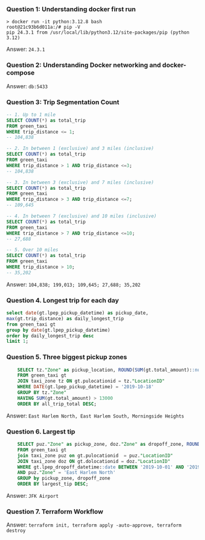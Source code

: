 ### Question 1: Understanding docker first run

```
> docker run -it python:3.12.8 bash
root@21c93b6d011a:/# pip -V
pip 24.3.1 from /usr/local/lib/python3.12/site-packages/pip (python 3.12)
```

Answer: `24.3.1`

### Question 2: Understanding Docker networking and docker-compose
Answer: `db:5433` 

### Question 3: Trip Segmentation Count

```sql
-- 1. Up to 1 mile
SELECT COUNT(*) as total_trip
FROM green_taxi
WHERE trip_distance <= 1;
-- 104,838

-- 2. In between 1 (exclusive) and 3 miles (inclusive)
SELECT COUNT(*) as total_trip
FROM green_taxi
WHERE trip_distance > 1 AND trip_distance <=3;
-- 104,838

-- 3. In between 3 (exclusive) and 7 miles (inclusive)
SELECT COUNT(*) as total_trip
FROM green_taxi
WHERE trip_distance > 3 AND trip_distance <=7;
-- 109,645

-- 4. In between 7 (exclusive) and 10 miles (inclusive)
SELECT COUNT(*) as total_trip
FROM green_taxi
WHERE trip_distance > 7 AND trip_distance <=10;
-- 27,688

-- 5. Over 10 miles
SELECT COUNT(*) as total_trip
FROM green_taxi
WHERE trip_distance > 10;
-- 35,202
```

Answer: `104,838; 199,013; 109,645; 27,688; 35,202`

### Question 4. Longest trip for each day
```sql
select date(gt.lpep_pickup_datetime) as pickup_date,
max(gt.trip_distance) as daily_longest_trip
from green_taxi gt 
group by date(gt.lpep_pickup_datetime)
order by daily_longest_trip desc
limit 1;
```



### Question 5. Three biggest pickup zones
```sql
    SELECT tz."Zone" as pickup_location, ROUND(SUM(gt.total_amount)::numeric, 3) as all_trip_total
    FROM green_taxi gt
    JOIN taxi_zone tz ON gt.pulocationid = tz."LocationID"
    WHERE DATE(gt.lpep_pickup_datetime) = '2019-10-18'
    GROUP BY tz."Zone"
    HAVING SUM(gt.total_amount) > 13000
    ORDER BY all_trip_total DESC;
```
Answer: `East Harlem North, East Harlem South, Morningside Heights`

### Question 6. Largest tip
```sql
    SELECT puz."Zone" as pickup_zone, doz."Zone" as dropoff_zone, ROUND(MAX(gt.tip_amount)::numeric, 3) as largest_tip
    FROM green_taxi gt
    join taxi_zone puz on gt.pulocationid  = puz."LocationID"
    JOIN taxi_zone doz ON gt.dolocationid = doz."LocationID"
    WHERE gt.lpep_dropoff_datetime::date BETWEEN '2019-10-01' AND '2019-10-31'
    AND puz."Zone" = 'East Harlem North'
    GROUP by pickup_zone, dropoff_zone
    ORDER BY largest_tip DESC;
```
Answer: `JFK Airport`

### Question 7. Terraform Workflow
Answer: `terraform init, terraform apply -auto-approve, terraform destroy`